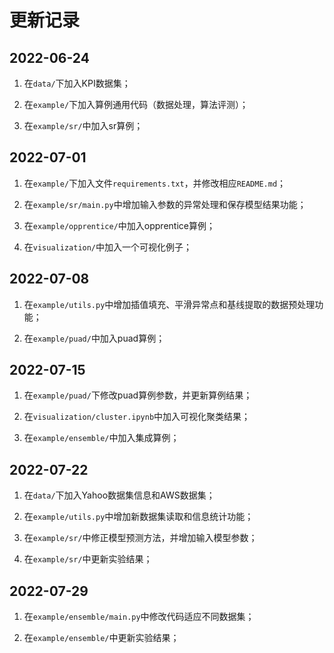# 更新记录

## 2022-06-24

1. 在`data/`下加入KPI数据集；

2. 在`example/`下加入算例通用代码（数据处理，算法评测）；

3. 在`example/sr/`中加入sr算例；

## 2022-07-01

1. 在`example/`下加入文件`requirements.txt`，并修改相应`README.md`；

2. 在`example/sr/main.py`中增加输入参数的异常处理和保存模型结果功能；

3. 在`example/opprentice/`中加入opprentice算例；

4. 在`visualization/`中加入一个可视化例子；

## 2022-07-08

1. 在`example/utils.py`中增加插值填充、平滑异常点和基线提取的数据预处理功能；

2. 在`example/puad/`中加入puad算例；

## 2022-07-15

1. 在`example/puad/`下修改puad算例参数，并更新算例结果；

2. 在`visualization/cluster.ipynb`中加入可视化聚类结果；

3. 在`example/ensemble/`中加入集成算例；

## 2022-07-22

1. 在`data/`下加入Yahoo数据集信息和AWS数据集；

2. 在`example/utils.py`中增加新数据集读取和信息统计功能；

3. 在`example/sr/`中修正模型预测方法，并增加输入模型参数；

4. 在`example/sr/`中更新实验结果；

## 2022-07-29

1. 在`example/ensemble/main.py`中修改代码适应不同数据集；

2. 在`example/ensemble/`中更新实验结果；
